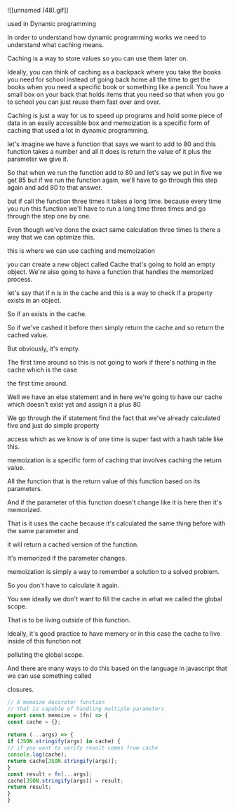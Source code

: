 ![[unnamed (48).gif]]

used in Dynamic programming


In order to understand how dynamic programming works we need to understand what caching means.  
  
Caching is a way to store values so you can use them later on.  
  
Ideally, you can think of caching as a backpack where you take the books you need for school instead of going back home all the time to get the books when you need a specific book or something like a pencil. You have a small box on your back that holds items that you need so that when you go to school you can just reuse them fast over and over.  
  
  
Caching is just a way for us to speed up programs and hold some piece of data in an easily accessible box and memoization is a specific form of caching that used a lot in dynamic programming.  
  
let's imagine we have a function that says we want to add to 80 and this function takes a number and all it does is return the value of it plus the parameter we give it.  
  
So that when we run the function add to 80 and let's say we put in five we get 85 but if we run the function again, we'll have to go through this step again and add 80 to that answer.  
  
but if call the function three times it takes a long time. because every time you run this function we'll have to run a long time three times and go through the step one by one.  
  
Even though we've done the exact same calculation three times Is there a way that we can optimize this.  
  
this is where we can use caching and memoization  
  
you can create a new object called Cache that's going to hold an empty object. We're also going to have a function that handles the memorized process.  
  
  
let's say that if n is in the cache and this is a way to check if a property exists in an object.  
  
So if an exists in the cache.  
  
So if we've cashed it before then simply return the cache and so return the cached value.  
  
But obviously, it's empty.  
  
The first time around so this is not going to work if there's nothing in the cache which is the case  
  
the first time around.  
  
Well we have an else statement and in here we're going to have our cache which doesn't exist yet and assign it a plus 80  
  
We go through the if statement find the fact that we've already calculated five and just do simple property  
  
access which as we know is of one time is super fast with a hash table like this.  
  
  
memoization is a specific form of caching that involves caching the return value.  
  
All the function that is the return value of this function based on its parameters.  
  
And if the parameter of this function doesn't change like it is here then it's memorized.  
  
That is it uses the cache because it's calculated the same thing before with the same parameter and  
  
it will return a cached version of the function.  
  
It's memorized if the parameter changes.  
  
memoization is simply a way to remember a solution to a solved problem.  
  
So you don't have to calculate it again.  
  
  
You see ideally we don't want to fill the cache in what we called the global scope.  
  
That is to be living outside of this function.  
  
Ideally, it's good practice to have memory or in this case the cache to live inside of this function not  
  
polluting the global scope.  
  
And there are many ways to do this based on the language in javascript that we can use something called  
  
closures.  

```javascript
// A memoize decorator function  
// that is capable of handling multiple parameters  
export const memoize = (fn) => {  
const cache = {};  
  
return (...args) => {  
if (JSON.stringify(args) in cache) {  
// if you want to verify result comes from cache  
console.log(cache);  
return cache[JSON.stringify(args)];  
}  
const result = fn(...args);  
cache[JSON.stringify(args)] = result;  
return result;  
}  
}

```
